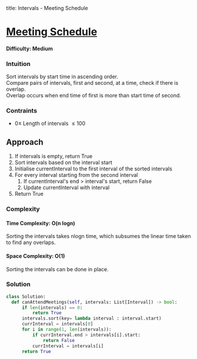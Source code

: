 <frontmatter>
  title: Intervals - Meeting Schedule
</frontmatter>

# [Meeting Schedule](https://neetcode.io/problems/meeting-schedule/)

#### Difficulty: Medium

### Intuition

Sort intervals by start time in ascending order. <br>
Compare pairs of intervals, first and second, at a time, check if there is overlap. <br>
Overlap occurs when end time of first is more than start time of second.

### Contraints

- $0\leqslant$ Length of intervals $\leqslant 100$

## Approach

1. If intervals is empty, return True
2. Sort intervals based on the interval start
3. Initialise currentInterval to the first interval of the sorted intervals
4. For every interval starting from the second interval
   1. If currentInterval's end > interval's start, return False
   2. Update currentInterval with interval
5. Return True

### Complexity

#### Time Complexity: O(n logn)

Sorting the intervals takes nlogn time, which subsumes the linear time taken to find any overlaps.

#### Space Complexity: O(1)

Sorting the intervals can be done in place.

### Solution

<panel header="Don't cheat yourself" type="dark">

```python
class Solution:
  def canAttendMeetings(self, intervals: List[Interval]) -> bool:
      if len(intervals) == 0:
          return True
      intervals.sort(key= lambda interval : interval.start)
      currInterval = intervals[0]
      for i in range(1, len(intervals)):
          if currInterval.end > intervals[i].start:
              return False
          currInterval = intervals[i]
      return True

```

</panel>

